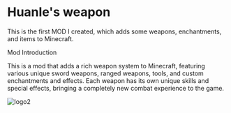# Huanle's weapon
This is the first MOD I created, which adds some weapons, enchantments, and items to Minecraft.

Mod Introduction

This is a mod that adds a rich weapon system to Minecraft, featuring various unique sword weapons, ranged weapons, tools, and custom enchantments and effects. Each weapon has its own unique skills and special effects, bringing a completely new combat experience to the game.


![logo2](https://github.com/user-attachments/assets/6ac48202-090b-4e56-b664-e59350e929d1)
